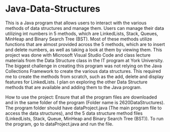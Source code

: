 # Java-Data-Structures
This is a Java program that allows users to interact with the various methods of data structures and manage them. Users can manage their data utilizing int numbers in 5 methods, which are LinkedLists, Stack, Queues, MinHeap and Binary Search Tree (BST). Most of these methods utilize functions that are almost provided across the 5 methods, which are to insert and delete numbers, as well as taking a look at them by viewing them. This project was done with Microsoft Visual Studio Code and class lecture materials from the Data Structure class in the IT program at York University. The biggest challenge in creating this program was not relying on the Java Collections Framework to create the various data structures. This required me to create the methods from scratch, such as the add, delete and display features for LinkedLists. I plan on exploring the other Data Structure methods that are available and adding them to the Java program.

How to use the project:
Ensure that all the program files are downloaded and in the same folder of the program (Folder name is 2620DataStructures). The program folder should have dataProject.java (The main program file to access the data structures), and the 5 data structure method files (LinkedLists, Stack, Queue, MinHeap and Binary Search Tree (BST)). To run the program, go to dataProject.java and run the file.
